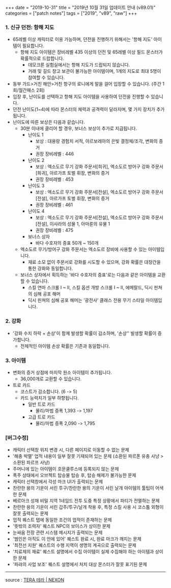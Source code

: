 +++
date = "2019-10-31"
title = "2019년 10월 31일 업데이트 안내 (v89.01)"
categories = ["patch notes"]
tags = ["2019", "v89", "raw"]
+++

### 1. 신규 던전: 항해 지도
- 65레벨 이상 캐릭터로 이용 가능하며, 던전을 진행하기 위해서는 '항해 지도' 아이템이 필요합니다.
  - 항해 지도 아이템은 장비레벨 435 이상의 던전 및 65레벨 이상 필드 몬스터가 확률적으로 드랍합니다.
    - 데모크론 실험실에서는 항해 지도가 드랍되지 않습니다.
    - 거래 및 길드 창고 보관이 불가능한 아이템이며, 1개의 지도로 최대 5명이 참여할 수 있습니다.
- 동부 가드>거친 해안>거친 항구의 로니에게 말을 걸어 입장할 수 있습니다. (주간 1회/월간패스 2회)
- 입장 후, 난이도를 선택하고 항해 지도 아이템을 사용하여 던전을 진행할 수 있습니다.
- 던전 난이도(1~4)에 따라 몬스터의 체력과 공격력이 달라지며, 몇 가지 장치가 추가됩니다.
- 난이도에 따른 보상은 다음과 같습니다.
  - 30분 이내에 클리어 할 경우, 보너스 보상이 추가로 지급됩니다.
    - 난이도 1
      - 보상 : 대용량 경험치 서적, 아르보레아의 은빛 결정체/조각, 변화의 증거
      - 권장 장비레벨 : 446
    - 난이도 2
      - 보상 : 엑소도르 무기 강화 주문서[희귀], 엑소도르 방어구 강화 주문서[희귀], 아르가프 토벌 휘장, 변화의 증거
      - 권장 장비레벨 : 453
    - 난이도 3
      - 보상 : 엑소도르 무기 강화 주문서[전설], 엑소도르 방어구 강화 주문서[전설], 아르가프 토벌 휘장, 변화의 증거
      - 권장 장비레벨 : 461
    - 난이도 4
      - 보상 : 엑소도르 무기 강화 주문서[전설], 엑소도르 방어구 강화 주문서[전설], 이샤라의 성물 1, 아마룬의 유물 1
      - 권장 장비레벨 : 475
    - 보너스 상자
      - 바다 수호자의 증표 50개 ~ 150개
  - 엑소도르 무기/방어구 강화 주문서는 엑소도르 장비에 사용할 수 있는 아이템입니다.
    - 재료 소모 없이 주문서로 강화를 시도할 수 있으며, 강화 확률은 대장간을 통한 강화와 동일합니다.
  - 보너스 상자에서 획득하는 '바다 수호자의 증표'로는 다음과 같은 아이템을 교환할 수 있습니다.
    - 스킬 연마 스크롤 I ~ II, 스킬 옵션 개방 스크롤 I ~ II, 에메랄드, 딕시 핀쳐의 심해 공포 해머
    - 딕시 핀쳐의 심해 공포 해머는 '광전사' 클래스 전용 무기 스타일 아이템입니다.

### 2. 강화
- '강화 수치 하락 + 손상'이 함께 발생할 확률이 감소하며, '손상'' 발생할 확률이 증가합니다.
  - 전체적인 아이템 손상 확률은 기존과 동일합니다.

### 3. 아이템
- 변화의 증거 상점에 마지막 원소 아이템이 추가됩니다.
  - 36,000개로 교환할 수 있습니다.
- 트로 카드
  - 코스트가 감소합니다. (6 -> 5)
  - 카드 능력치가 일부 하향됩니다.
    - 일반 트로 카드
        - 물리/마법 증폭 1,393 -> 1,197
    - 고급 트로 카드
        - 물리/마법 증폭 2,090 -> 1,795

### [버그수정]
- 캐릭터 선택창 위치 변경 시, 다른 페이지로 이동할 수 없는 문제
- '해충 박멸' 업적 내용이 일부 잘못 기재되어 있는 문제 (소환된 파르폰 유충 사냥 > 소환된 파르프 사냥)
- 주머니에 있는 아이템이 호문쿨루스에 등록되지 않는 문제
- 폭주 상태에서 오브젝트 탑승물 탑승 후, 탑승 해제가 불가능한 문제
- 캐릭터 선택창에서 각성 마크 UI가 출력되는 문제
- 찬란한 용의 기운이 서린 투구/찬란한 용의 기운이 서린 날개 아이템의 툴팁이 어색한 문제
- 베르아크 성채 비밀 지역 1네임드 전투 도중 특정 상황에서 파티가 전멸하는 문제
- 찬란한 용의 기운이 서린 갑주/투구/날개 착용 후, 특정 스킬 사용 시 코스튬 외형이 잘못 출력되는 문제
- 업적 퀘스트 탭에 동일한 조건의 업적이 존재하는 문제
- '뜻밖의 조력자' 퀘스트 NPC의 보이스가 상이한 문제
- 눈싸움 전장 관련 시스템 메시지가 출력되는 문제
- '범인은 아직도 이 안에 있어' 퀘스트 완료 시, 완료 마크가 깨지는 문제
- '최전선 지원' 퀘스트의 수행 지역이 생명의 계곡으로 출력되는 문제
- '치료제의 재료' 퀘스트 설명에서 수집 아이템이 실제 수집해야 하는 아이템과 상이한 문제
- '파랴의 사업 보조' 퀘스트 설명에서 처치 대상 몬스터가 잘못 표기된 문제

----

source : [TERA 테라 | NEXON](http://tera.nexon.com/news/update/view.aspx?n4articlesn=415)
